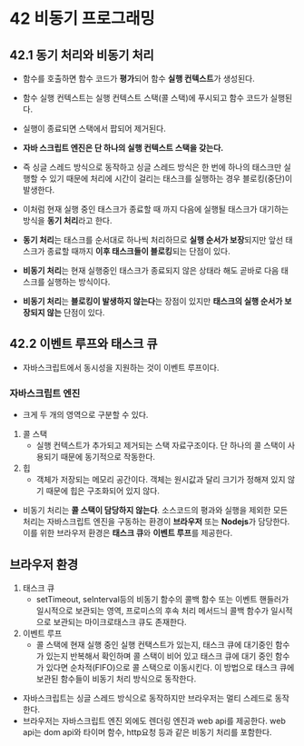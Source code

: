 # 42 비동기 프로그래밍

## 42.1 동기 처리와 비동기 처리

- 함수를 호출하면 함수 코드가 **평가**되어 함수 **실행 컨텍스트**가 생성된다.
- 함수 실행 컨텍스트는 실행 컨텍스트 스택(콜 스택)에 푸시되고 함수 코드가 실행된다.
- 실행이 종료되면 스택에서 팝되어 제거된다.

- **자바 스크립트 엔진은 단 하나의 실행 컨텍스트 스택을 갖는다.**
- 즉 싱글 스레드 방식으로 동작하고 싱글 스레드 방식은 한 번에 하나의 태스크만 실행할 수 있기 때문에 처리에 시간이 걸리는 태스크를 실행하는 경우 블로킹(중단)이 발생한다.
- 이처럼 현재 실행 중인 태스크가 종료할 때 까지 다음에 실행될 태스크가 대기하는 방식을 **동기 처리**라고 한다. 
- **동기 처리**는 태스크를 순서대로 하나씩 처리하므로 **실행 순서가 보장**되지만 앞선 태스크가 종료할 때까지 **이후 태스크들이 블로킹**되는 단점이 있다.
- **비동기 처리**는 현재 실행중인 태스크가 종료되지 않은 상태라 해도 곧바로 다음 태스크를 실행하는 방식이다.
- **비동기 처리**는 **블로킹이 발생하지 않는다**는 장점이 있지만 **태스크의 실행 순서가 보장되지 않는** 단점이 있다.

## 42.2 이벤트 루프와 태스크 큐
- 자바스크립트에서 동시성을 지원하는 것이 이벤트 루프이다.
### 자바스크립트 엔진
- 크게 두 개의 영역으로 구분할 수 있다.
1. 콜 스택
   - 실행 컨텍스트가 추가되고 제거되는 스택 자료구조이다. 단 하나의 콜 스택이 사용되기 때문에 동기적으로 작동한다.
2. 힙
   - 객체가 저장되는 메모리 공간이다. 객체는 원시값과 달리 크기가 정해져 있지 않기 때문에 힙은 구조화되어 있지 않다.

- 비동기 처리는 **콜 스택이 담당하지 않는다**. 소스코드의 평과와 실행을 제외한 모든 처리는 자바스크립트 엔진을 구동하는 환경이 **브라우저** 또는 **Nodejs**가 담당한다. 이를 위한 브라우저 환경은 **태스크 큐**와 **이벤트 루프**를 제공한다.

## 브라우저 환경
1. 태스크 큐
   - setTimeout, seInterval등의 비동기 함수의 콜백 함수 또는 이벤트 핸들러가 일시적으로 보관되는 영역, 프로미스의 후속 처리 메서드늬 콜백 함수가 일시적으로 보관되는 마이크로태스크 큐도 존재한다.
2. 이벤트 루프
   - 콜 스택에 현재 실행 중인 실행 컨택스트가 있는지, 태스크 큐에 대기중인 함수가 있는지 반복해서 확인하며 콜 스택이 비어 있고 태스크 큐에 대기 중인 함수가 있다면 순차적(FIFO)으로 콜 스택으로 이동시킨다. 이 방법으로 태스크 큐에 보관된 함수들이 비동기 처리 방식으로 동작한다.
- 자바스크립트는 싱글 스레드 방식으로 동작하지만 브라우저는 멀티 스레드로 동작한다.
- 브라우저는 자바스크립트 엔진 외에도 렌더링 엔진과 web api를 제공한다. web api는 dom api와 타이머 함수, http요청 등과 같은 비동기 처리를 포함한다.

